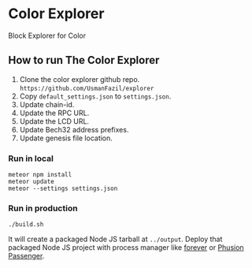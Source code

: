 # Color Explorer
Block Explorer for Color

## How to run The Color Explorer
1. Clone the color explorer github repo. <br />
    ```https://github.com/UsmanFazil/explorer```
2. Copy `default_settings.json` to `settings.json`.
3. Update chain-id.
4. Update the RPC URL.
5. Update the LCD URL.
6. Update Bech32 address prefixes.
7. Update genesis file location.

### Run in local

```
meteor npm install
meteor update
meteor --settings settings.json
```

### Run in production

```
./build.sh
```

It will create a packaged Node JS tarball at `../output`. Deploy that packaged Node JS project with process manager like [forever](https://www.npmjs.com/package/forever) or [Phusion Passenger](https://www.phusionpassenger.com/library/walkthroughs/basics/nodejs/fundamental_concepts.html).


